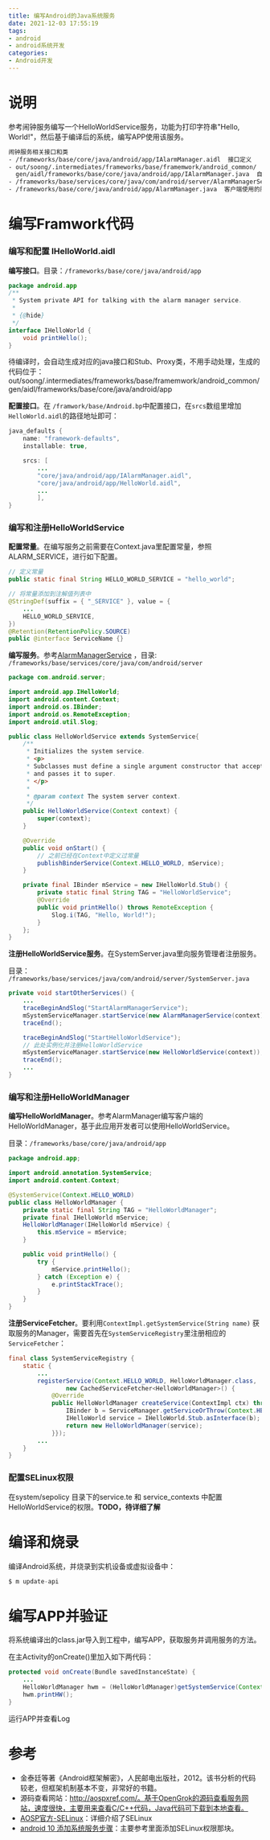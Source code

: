 ```yaml
---
title: 编写Android的Java系统服务
date: 2021-12-03 17:55:19
tags: 
- android
- android系统开发
categories:
- Android开发
---
```


# 说明

参考闹钟服务编写一个HelloWorldService服务，功能为打印字符串"Hello, World!"，然后基于编译后的系统，编写APP使用该服务。

```bash
闹钟服务相关接口和类
- /frameworks/base/core/java/android/app/IAlarmManager.aidl  接口定义
- out/soong/.intermediates/frameworks/base/framemwork/android_common/
  gen/aidl/frameworks/base/core/java/android/app/IAlarmManager.java  自动生成的接口以及Stub、Proxy
- /frameworks/base/services/core/java/com/android/server/AlarmManagerService.java  服务实现
- /frameworks/base/core/java/android/app/AlarmManager.java  客户端使用的服务代理

```

# 编写Framwork代码

### 编写和配置 IHelloWorld.aidl

**编写接口**。目录：`/frameworks/base/core/java/android/app`

```java
package android.app
/**
 * System private API for talking with the alarm manager service.
 *
 * {@hide}
 */
interface IHelloWorld {
    void printHello();
}
```

待编译时，会自动生成对应的java接口和Stub、Proxy类，不用手动处理，生成的代码位于：out/soong/.intermediates/frameworks/base/framemwork/android_common/gen/aidl/frameworks/base/core/java/android/app

**配置接口**。在 `/framwork/base/Android.bp`中配置接口，在`srcs`数组里增加`HelloWorld.aidl`的路径地址即可：

```java
java_defaults {
    name: "framework-defaults",
    installable: true,

    srcs: [
        ...
        "core/java/android/app/IAlarmManager.aidl",
        "core/java/android/app/HelloWorld.aidl",
        ...
		],
}
```

### 编写和注册HelloWorldService

**配置常量**。在编写服务之前需要在Context.java里配置常量，参照ALARM_SERVICE，进行如下配置。

```java
// 定义常量
public static final String HELLO_WORLD_SERVICE = "hello_world";

// 将常量添加到注解值列表中
@StringDef(suffix = { "_SERVICE" }, value = {
	...
    HELLO_WORLD_SERVICE,
})
@Retention(RetentionPolicy.SOURCE)
public @interface ServiceName {}
```

**编写服务**。参考[AlarmManagerService](http://aospxref.com/android-10.0.0_r47/xref/frameworks/base/services/core/java/com/android/server/AlarmManagerService.java#mService) ，目录: `/frameworks/base/services/core/java/com/android/server`

```java
package com.android.server;

import android.app.IHelloWorld;
import android.content.Context;
import android.os.IBinder;
import android.os.RemoteException;
import android.util.Slog;

public class HelloWorldService extends SystemService{
    /**
     * Initializes the system service.
     * <p>
     * Subclasses must define a single argument constructor that accepts the context
     * and passes it to super.
     * </p>
     *
     * @param context The system server context.
     */
    public HelloWorldService(Context context) {
        super(context);
    }

    @Override
    public void onStart() {
        // 之前已经在Context中定义过常量
        publishBinderService(Context.HELLO_WORLD, mService);
    }

    private final IBinder mService = new IHelloWorld.Stub() {
        private static final String TAG = "HelloWorldService";
        @Override
        public void printHello() throws RemoteException {
            Slog.i(TAG, "Hello, World!");
        }
    };
}
```

**注册HelloWorldService服务**。在SystemServer.java里向服务管理者注册服务。

目录：` /frameworks/base/services/java/com/android/server/SystemServer.java`

```java
private void startOtherServices() {
    ...
    traceBeginAndSlog("StartAlarmManagerService");
    mSystemServiceManager.startService(new AlarmManagerService(context));
    traceEnd();

    traceBeginAndSlog("StartHelloWorldService");
    // 此处实例化并注册HelloWorldService
    mSystemServiceManager.startService(new HelloWorldService(context));
    traceEnd();
    ...
}
```

### 编写和注册HelloWorldManager

**编写HelloWorldManager**。参考AlarmManager编写客户端的HelloWorldManager，基于此应用开发者可以使用HelloWorldService。

目录：`/frameworks/base/core/java/android/app`

```java
package android.app;

import android.annotation.SystemService;
import android.content.Context;

@SystemService(Context.HELLO_WORLD)
public class HelloWorldManager {
    private static final String TAG = "HelloWorldManager";
    private final IHelloWorld mService;
    HelloWorldManager(IHelloWorld mService) {
        this.mService = mService;
    }

    public void printHello() {
        try {
            mService.printHello();
        } catch (Exception e) {
            e.printStackTrace();
        }
    }
}
```

**注册ServiceFetcher**。要利用`ContextImpl.getSystemService(String name)` 获取服务的Manager，需要首先在`SystemServiceRegistry`里注册相应的`ServiceFetcher`：

```java
final class SystemServiceRegistry {
    static {
        ...
        registerService(Context.HELLO_WORLD, HelloWorldManager.class,
                new CachedServiceFetcher<HelloWorldManager>() {
            @Override
            public HelloWorldManager createService(ContextImpl ctx) throws ServiceNotFoundException {
                IBinder b = ServiceManager.getServiceOrThrow(Context.HELLO_WORLD);
                IHelloWorld service = IHelloWorld.Stub.asInterface(b);
                return new HelloWorldManager(service);
            }});
        ...
    }
}
```

### 配置SELinux权限

在system/sepolicy 目录下的service.te 和 service_contexts 中配置 HelloWorldService的权限。**TODO，待详细了解**

# 编译和烧录

编译Android系统，并烧录到实机设备或虚拟设备中：

```java
$ m update-api
```

# 编写APP并验证

将系统编译出的class.jar导入到工程中，编写APP，获取服务并调用服务的方法。

在主Activity的onCreate()里加入如下两代码：

```java
protected void onCreate(Bundle savedInstanceState) {
    ...
    HelloWorldManager hwm = (HelloWorldManager)getSystemService(Context.HELLO_WORLD);
    hwm.printHW();
}
```

运行APP并查看Log



# 参考

- 金泰廷等著《Android框架解密》，人民邮电出版社，2012。该书分析的代码较老，但框架机制基本不变，非常好的书籍。
- 源码查看网站：http://aospxref.com/。基于OpenGrok的源码查看服务网站，速度很快，主要用来查看C/C++代码，Java代码可下载到本地查看。
- [AOSP官方-SELinux](https://source.android.google.cn/security/selinux?hl=zh-cn)：详细介绍了SELinux
- [android 10 添加系统服务步骤](https://blog.csdn.net/a546036242/article/details/118221349)：主要参考里面添加SELinux权限那块。

